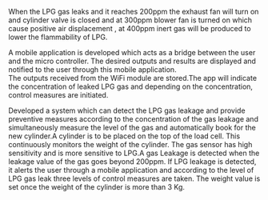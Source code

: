 When the LPG gas leaks and it reaches 200ppm the exhaust fan will turn on and cylinder valve is closed
and at 300ppm blower fan is turned on which cause  positive air displacement ,
at 400ppm inert gas will be produced to lower the flammability of LPG. 

A mobile application is developed which acts as a bridge between the user and the micro controller.
The desired outputs and results are displayed and notified to the user through this mobile application.  
The outputs received from the WiFi module are stored.The app will indicate the concentration of leaked LPG gas and depending on the concentration, control measures are initiated.


Developed a system which can detect the LPG gas leakage and provide preventive measures according to the concentration of the gas leakage and simultaneously measure 
the level of the gas and automatically book for the new cylinder.A cylinder is to be placed on the top of the load cell. This continuously monitors the weight of the cylinder. 
The gas sensor has high sensitivity and is more sensitive to LPG.A gas Leakage is detected when the leakage value of the gas goes beyond 200ppm. If LPG leakage is detected, 
it alerts the user through a mobile application and according to the level of LPG gas leak three levels of control measures are taken. The weight value is set once the weight of the cylinder is more than 3 Kg.
